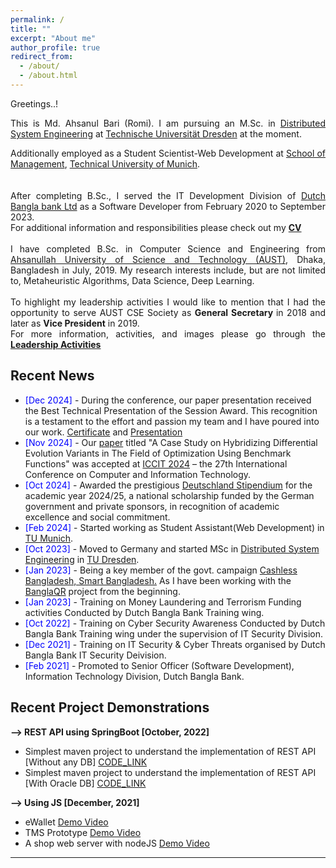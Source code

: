 ```yaml
---
permalink: /
title: ""
excerpt: "About me"
author_profile: true
redirect_from:
  - /about/
  - /about.html
---
```

Greetings..!

<div style="text-align: justify"> 

This is Md. Ahsanul Bari (Romi). I am pursuing an M.Sc. in <a href="https://tu-dresden.de/ing/informatik/studium/studienangebot/master-studiengaenge/distributed-systems-engineering"> Distributed System Engineering</a> at <a href="https://tu-dresden.de/">Technische Universität Dresden</a> at the moment.<br /> 

Additionally employed as a Student Scientist-Web Development at <a href="https://www.mgt.tum.de/">School of Management</a>, <a href="https://www.tum.de/">Technical University of Munich</a>. <br />  
<br />
After completing B.Sc., I served the IT Development Division of <a href="https://www.dutchbanglabank.com/"> Dutch Bangla bank Ltd</a> as a Software Developer from February 2020 to September 2023. <br />
For additional information and responsibilities please check out my <a href="https://ahsanulbariromi.github.io/ahsanul-bari.github.io/cv/"><b>CV</b></a><br />
<br />
I have completed B.Sc. in Computer Science and Engineering from <a href="http://aust.edu/">Ahsanullah University of Science and Technology (AUST)</a>, Dhaka, Bangladesh in July, 2019. My research interests include, but are not limited to, Metaheuristic Algorithms, Data Science, Deep Learning.<br />
<br />
To highlight my leadership activities I would like to mention that I had the opportunity to serve AUST CSE Society as <b> General Secretary </b> in 2018 and later as <b> Vice President</b> in 2019.<br />
For more information, activities, and images please go through the <a href="https://ahsanulbariromi.github.io/ahsanul-bari.github.io/activities/"><b>Leadership Activities</b></a><br /></div>


## Recent News
- <span style="color:Blue"> [Dec 2024] </span> - During the conference, our paper presentation received the Best Technical Presentation of the Session Award. This recognition is a testament to the effort and passion my team and I have poured into our work. [Certificate](https://drive.google.com/file/d/1id8fUF_Q9R2oezZCvNZlriu2QClAgopg/view?usp=sharing) and [Presentation](https://docs.google.com/presentation/d/186U_9hK7mqkXC6YnM-4VGPZ6VWhCKdB4/edit?usp=sharing&ouid=107859767730216986960&rtpof=true&sd=true)
- <span style="color:Blue"> [Nov 2024] </span> - Our [paper](https://drive.google.com/file/d/1emhr_Nlx0Ltt_Tc648Q0ubAoxYbwJxO9/view?usp=drive_link) titled "A Case Study on Hybridizing Differential Evolution Variants in The Field of Optimization Using Benchmark Functions" was accepted at [ICCIT 2024](https://iccit.org.bd/2024/home/) – the 27th International Conference on Computer and Information Technology.
- <span style="color:Blue"> [Oct 2024] </span> - Awarded the prestigious [Deutschland Stipendium](https://tu-dresden.de/studium/rund-ums-studium/foerderung-und-finanzierung/deutschlandstipendium) for the academic year 2024/25, a national scholarship funded by the German government and private sponsors, in recognition of academic excellence and social commitment.
- <span style="color:Blue"> [Feb 2024] </span> - Started working as Student Assistant(Web Development) in [TU Munich](https://www.tum.de/).
- <span style="color:Blue"> [Oct 2023] </span> - Moved to Germany and started MSc in [Distributed System Engineering](https://tu-dresden.de/ing/informatik/studium/studienangebot/master-studiengaenge/distributed-systems-engineering) in [TU Dresden](https://tu-dresden.de/).
- <span style="color:Blue"> [Jan 2023] </span> - Being a key member of the govt. campaign [Cashless Bangladesh, Smart Bangladesh.](https://thefinancialexpress.com.bd/economy/cashless-bd-campaign-starts-in-dhaka-1674098317)  As I have been working with the [BanglaQR](https://sslcommerz.com/bangla-qr/) project from the beginning.
- <span style="color:Blue"> [Jan 2023] </span> - Training on Money Laundering and Terrorism Funding activities Conducted by Dutch Bangla Bank Training wing.
- <span style="color:Blue"> [Oct 2022] </span> - Training on Cyber Security Awareness Conducted by Dutch Bangla Bank Training wing under the supervision of IT Security Division.
- <span style="color:Blue"> [Dec 2021] </span> - Training on IT Security & Cyber Threats organised by Dutch Bangla Bank IT Security Deivision.
- <span style="color:Blue"> [Feb 2021] </span> - Promoted to Senior Officer (Software Development), Information Technology Division, Dutch Bangla Bank.

## Recent Project Demonstrations 

<b>--> REST API using SpringBoot [October, 2022] </b>

- Simplest maven project to understand the implementation of REST API [Without any DB] [CODE_LINK](https://github.com/AhsanulBariRomi/Simple_SpringBoot_REST) <br />
- Simplest maven project to understand the implementation of REST API [With Oracle DB] [CODE_LINK](https://github.com/AhsanulBariRomi/SpringBoot_REST_withDao)

<b>--> Using JS [December, 2021] </b>

- eWallet [Demo Video](https://www.youtube.com/watch?v=RC4LydV7VXs) <br />
- TMS Prototype [Demo Video](https://www.youtube.com/watch?v=TfQlj9YMgtM) <br />
- A shop web server with nodeJS [Demo Video](https://www.youtube.com/watch?v=FJtUcVkxkIQ)

---

